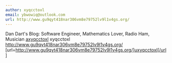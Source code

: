 ```yaml
---
author: xyqcctoxl
email: ybwowiq@outlook.com
url: http://www.gu9qyt418nar306vm8e79752lv9l1v4gs.org/
---
```


Dan Dart's Blog: Software Engineer, Mathematics Lover, Radio Ham, Musician
<a href="http://www.gu9qyt418nar306vm8e79752lv9l1v4gs.org/">axyqcctoxl</a>
xyqcctoxl http://www.gu9qyt418nar306vm8e79752lv9l1v4gs.org/
[url=http://www.gu9qyt418nar306vm8e79752lv9l1v4gs.org/]uxyqcctoxl[/url]
